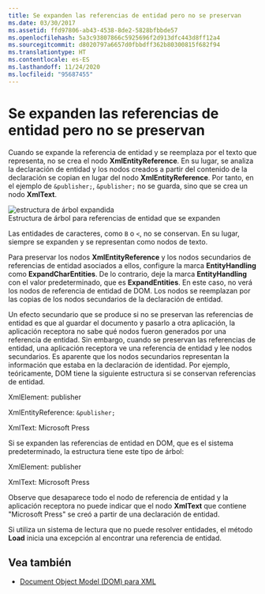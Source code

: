 ```yaml
---
title: Se expanden las referencias de entidad pero no se preservan
ms.date: 03/30/2017
ms.assetid: ffd97806-ab43-4538-8de2-5828bfbbde57
ms.openlocfilehash: 5a3c93807866c5925696f2d913dfc443d8ff12a4
ms.sourcegitcommit: d8020797a6657d0fbbdff362b80300815f682f94
ms.translationtype: HT
ms.contentlocale: es-ES
ms.lasthandoff: 11/24/2020
ms.locfileid: "95687455"
---
```

# <a name="entity-references-are-expanded-and-not-preserved"></a>Se expanden las referencias de entidad pero no se preservan

Cuando se expande la referencia de entidad y se reemplaza por el texto que representa, no se crea el nodo **XmlEntityReference**. En su lugar, se analiza la declaración de entidad y los nodos creados a partir del contenido de la declaración se copian en lugar del nodo **XmlEntityReference**. Por tanto, en el ejemplo de `&publisher;`, `&publisher;` no se guarda, sino que se crea un nodo **XmlText**.  
  
 ![estructura de árbol expandida](media/xmlentityref-expanded-nodes.gif "xmlentityref_expanded_nodes")  
Estructura de árbol para referencias de entidad que se expanden  
  
 Las entidades de caracteres, como `B` o `<`, no se conservan. En su lugar, siempre se expanden y se representan como nodos de texto.  
  
 Para preservar los nodos **XmlEntityReference** y los nodos secundarios de referencias de entidad asociados a ellos, configure la marca **EntityHandling** como **ExpandCharEntities**. De lo contrario, deje la marca **EntityHandling** con el valor predeterminado, que es **ExpandEntities**. En este caso, no verá los nodos de referencia de entidad de DOM. Los nodos se reemplazan por las copias de los nodos secundarios de la declaración de entidad.  
  
 Un efecto secundario que se produce si no se preservan las referencias de entidad es que al guardar el documento y pasarlo a otra aplicación, la aplicación receptora no sabe qué nodos fueron generados por una referencia de entidad. Sin embargo, cuando se preservan las referencias de entidad, una aplicación receptora ve una referencia de entidad y lee nodos secundarios. Es aparente que los nodos secundarios representan la información que estaba en la declaración de identidad. Por ejemplo, teóricamente, DOM tiene la siguiente estructura si se conservan referencias de entidad.  
  
 XmlElement: publisher  
  
 XmlEntityReference: `&publisher;`  
  
 XmlText: Microsoft Press  
  
 Si se expanden las referencias de entidad en DOM, que es el sistema predeterminado, la estructura tiene este tipo de árbol:  
  
 XmlElement: publisher  
  
 XmlText: Microsoft Press  
  
 Observe que desaparece todo el nodo de referencia de entidad y la aplicación receptora no puede indicar que el nodo **XmlText** que contiene "Microsoft Press" se creó a partir de una declaración de entidad.  
  
 Si utiliza un sistema de lectura que no puede resolver entidades, el método **Load** inicia una excepción al encontrar una referencia de entidad.  
  
## <a name="see-also"></a>Vea también

- [Document Object Model (DOM) para XML](xml-document-object-model-dom.md)
